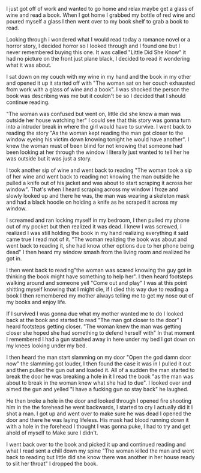 I just got off of work and wanted to go home and relax maybe get a glass of wine and read a book. When I got home I grabbed my bottle of red wine and poured myself a glass I then went over to my book shelf to grab a book to read.

Looking through i wondered what I would read today a romance novel or a horror story, I decided horror so I looked through and I found one but I never remembered buying this one. It was called "Little Did She Know"  it had no picture on the front just plane black, I decided to read it wondering what it was about.

I sat down on my couch with my wine in my hand and the book in my other and opened it up it started off with "The woman sat on her couch exhausted from work with a glass of wine and a book". I was shocked the person the book was describing was me but it couldn't be so I decided that I should continue reading.

"The woman was confused but went on, little did she know a man was outside her house watching her" I could see that this story was gonna turn into a intruder break in where the girl would have to survive. I went back to reading the story "As the woman kept reading the man got closer to the window eyeing his victim down knowing tonight he would have another". I knew the woman must of been blind for not knowing that someone had been looking at her through the window I literally just wanted to tell her he was outside but it was just a story.

I took another sip of wine and went back to reading "The woman took a sip of her wine and went back to reading not knowing the man outside he pulled a knife out of his jacket and was about to start scraping it across her window". That's when I heard scraping across my window I froze and slowly looked up and there he was, the man was wearing a skeleton mask and had a black hoodie on holding a knife as he scraped it across my window. 

I screamed and ran locking myself in my bedroom, I then pulled my phone out of my pocket but then realized it was dead. I knew I was screwed, I realized I was still holding the book in my hand realizing everything it said came true I read mot of it. "The woman realizing the book was about and went back to reading it, she had know other options due to her phone being dead" I then heard my window smash from the living room and realized he got in.

I then went back to reading"the woman was scared knowing the guy got in thinking the book might have something to help her". I then heard footsteps walking around and someone yell "Come out and play" I was at this point shitting myself knowing that I might die, if I died this way due to reading a book I then remembered my mother always telling me to get my nose out of my books and enjoy life.

If I survived I was gonna due what my mother wanted me to do I looked back at the book and started to read "The man got closer to the door" I heard footsteps getting closer. "The woman knew the man was getting closer she hoped she had something to defend herself with" In that moment I remembered I had a gun stashed away in here under my bed I got down on my knees looking under my bed.

I then heard the man start slamming on my door "Open the god damn door now" the slamming got louder, I then found the case it was in I pulled it out and then pulled the gun out and loaded it. All of a sudden the man started to break the door he was breaking a hole in it I read the book "as the man was about to break in the woman knew what she had to due". I looked over and aimed the gun and yelled "I have a fucking gun so stay back" he laughed.

He then broke a hole in the door and looked through I opened fire shooting him in the the forehead he went backwards, I started to cry I actually did it I shot a man. I got up and went over to make sure he was dead I opened the door and there he was laying lifeless. His mask had blood running down it with a hole in the forehead I thought I was gonna puke, I had to try and get ahold of myself to Make sure I didn't.

I went back over to the book and picked it up and continued reading and what I read sent a chill down my spine "The woman killed the man and went back to reading but little did she know there was another in her house ready to slit her throat" I dropped the book.